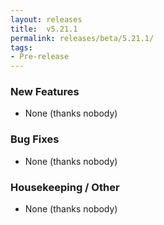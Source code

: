 ```yaml
---
layout: releases
title:  v5.21.1
permalink: releases/beta/5.21.1/
tags:
- Pre-release
---
```


### New Features

- None (thanks nobody)

### Bug Fixes

- None (thanks nobody)

### Housekeeping / Other

- None (thanks nobody)
